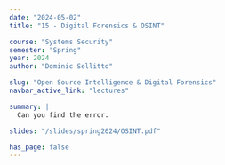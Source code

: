 ```yaml
---
date: "2024-05-02"
title: "15 - Digital Forensics & OSINT"

course: "Systems Security"
semester: "Spring"
year: 2024
author: "Dominic Sellitto"

slug: "Open Source Intelligence & Digital Forensics"
navbar_active_link: "lectures"

summary: |
  Can you find the error.

slides: "/slides/spring2024/OSINT.pdf"

has_page: false
---
```

